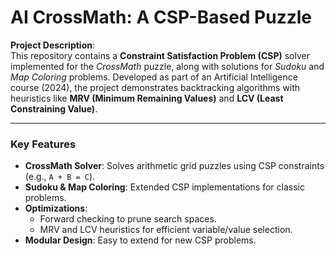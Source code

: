 # AI CrossMath: A CSP-Based Puzzle 

**Project Description**:  
This repository contains a **Constraint Satisfaction Problem (CSP)** solver implemented for the *CrossMath* puzzle, along with solutions for *Sudoku* and *Map Coloring* problems. Developed as part of an Artificial Intelligence course (2024), the project demonstrates backtracking algorithms with heuristics like **MRV (Minimum Remaining Values)** and **LCV (Least Constraining Value)**.  

---

### Key Features  
- **CrossMath Solver**: Solves arithmetic grid puzzles using CSP constraints (e.g., `A + B = C`).  
- **Sudoku & Map Coloring**: Extended CSP implementations for classic problems.  
- **Optimizations**:  
  - Forward checking to prune search spaces.  
  - MRV and LCV heuristics for efficient variable/value selection.  
- **Modular Design**: Easy to extend for new CSP problems.  
